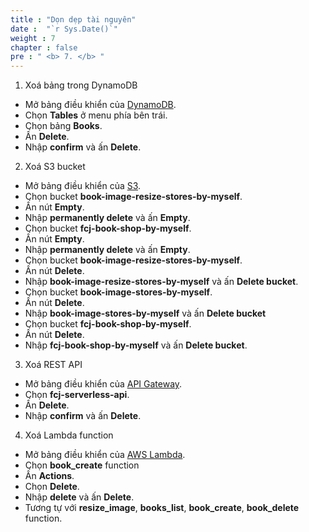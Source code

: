 ```yaml
---
title : "Dọn dẹp tài nguyên"
date :  "`r Sys.Date()`" 
weight : 7
chapter : false
pre : " <b> 7. </b> "
---
```


1. Xoá bảng trong DynamoDB
- Mở bảng điều khiển của [DynamoDB](https://ap-southeast-2.console.aws.amazon.com/dynamodbv2/home?region=ap-southeast-2#dashboard).
- Chọn **Tables** ở menu phía bên trái.
- Chọn bảng **Books**.
- Ấn **Delete**.
- Nhập **confirm** và ấn **Delete**.

2. Xoá S3 bucket
- Mở bảng điều khiển của [S3](https://s3.console.aws.amazon.com/s3/buckets?region=ap-southeast-2).
- Chọn bucket **book-image-resize-stores-by-myself**.
- Ấn nút **Empty**.
- Nhập **permanently delete** và ấn **Empty**.
- Chọn bucket **fcj-book-shop-by-myself**.
- Ấn nút **Empty**.
- Nhập **permanently delete** và ấn **Empty**.
- Chọn bucket **book-image-resize-stores-by-myself**.
- Ấn nút **Delete**.
- Nhập **book-image-resize-stores-by-myself** và ấn **Delete bucket**.
- Chọn bucket **book-image-stores-by-myself**.
- Ấn nút **Delete**.
- Nhập **book-image-stores-by-myself** và ấn **Delete bucket**
- Chọn bucket **fcj-book-shop-by-myself**.
- Ấn nút **Delete**.
- Nhập **fcj-book-shop-by-myself** và ấn **Delete bucket**.

3. Xoá REST API
- Mở bảng điều khiển của [API Gateway](https://ap-southeast-2.console.aws.amazon.com/apigateway/main/apis?region=ap-southeast-2#).
- Chọn **fcj-serverless-api**.
- Ấn **Delete**.
- Nhập **confirm** và ấn **Delete**.

4. Xoá Lambda function
- Mở bảng điều khiển của [AWS Lambda](https://ap-southeast-2.console.aws.amazon.com/lambda/home?region=ap-southeast-2#/functions).
- Chọn **book_create** function
- Ấn **Actions**.
- Chọn **Delete**.
- Nhập **delete** và ấn **Delete**.
- Tương tự với **resize_image**, **books_list**, **book_create**, **book_delete** function.
